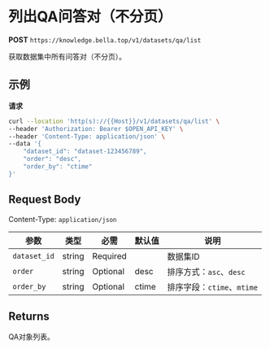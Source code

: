 # 列出QA问答对（不分页）

**POST** `https://knowledge.bella.top/v1/datasets/qa/list`

获取数据集中所有问答对（不分页）。

## 示例

**请求**
```bash
curl --location 'http(s)://{{Host}}/v1/datasets/qa/list' \
--header 'Authorization: Bearer $OPEN_API_KEY' \
--header 'Content-Type: application/json' \
--data '{
    "dataset_id": "dataset-123456789",
    "order": "desc",
    "order_by": "ctime"
}'
```

## Request Body
Content-Type: `application/json`

| 参数 | 类型 | 必需 | 默认值 | 说明 |
|-----|------|------|--------|------|
| `dataset_id` | string | Required | | 数据集ID |
| `order` | string | Optional | desc | 排序方式：`asc`、`desc` |
| `order_by` | string | Optional | ctime | 排序字段：`ctime`、`mtime` |

## Returns
QA对象列表。
